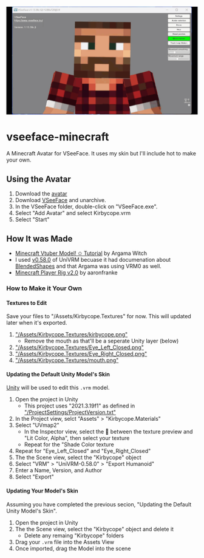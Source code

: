 ![VSeeFace Minecraft](/vseeface-minecraft.gif)

# vseeface-minecraft
A Minecraft Avatar for VSeeFace. It uses my skin but I'll include hot to make your own.

## Using the Avatar
1. Download the [avatar](/Assets/Kirbycope.vrm)
1. Download [VSeeFace](https://www.vseeface.icu/#download) and unarchive.
1. In the VSeeFace folder, double-click on "VSeeFace.exe".
1. Select "Add Avatar" and select Kirbycope.vrm
1. Select "Start"

## How It was Made
- [Minecraft Vtuber Model! ✩ Tutorial](https://www.youtube.com/watch?v=kHda8H3eMcY) by Argama Witch
- I used [v0.58.0](https://github.com/vrm-c/UniVRM/releases/tag/v0.58.0) of UniVRM becuase it had documenation about [BlendedShapes](https://vrm.dev/en/univrm/export/univrm_export.html#v0-58) and that Argama was using VRM0 as well.
- [Minecraft Player Rig v2.0](https://vrcmods.com/item/5914) by aaronfranke

### How to Make it Your Own

#### Textures to Edit
Save your files to "/Assets/Kirbycope.Textures" for now. This will updated later when it's exported.
1. ["/Assets/Kirbycope.Textures/kirbycope.png"](/Assets/Kirbycope.Textures/kirbycope.png)
    - Remove the mouth as that'll be a seperate Unity layer (below)
1. ["/Assets/Kirbycope.Textures/Eye_Left_Closed.png"](/Assets/Kirbycope.Textures/Eye_Left_Closed.png)
1. ["/Assets/Kirbycope.Textures/Eye_Right_Closed.png"](/Assets/Kirbycope.Textures/Eye_Right_Closed.png)
1. ["/Assets/Kirbycope.Textures/mouth.png"](/Assets/Kirbycope.Textures/mouth.png)

#### Updating the Default Unity Model's Skin
[Unity](https://unity.com/) will be used to edit this `.vrm` model.
1. Open the project in Unity
    - This project uses "2021.3.19f1" as defined in ["/ProjectSettings/ProjectVersion.txt"](/ProjectSettings/ProjectVersion.txt)
1. In the Project view, selct "Assets" > "Kirbycope.Materials"
1. Select "UVmap2"
    - In the Inspector view, select the 🔘 between the texture preview and "Lit Color, Alpha", then select your texture
    - Repeat for the "Shade Color texture
1. Repeat for "Eye_Left_Closed" and "Eye_Right_Closed"
1. The the Scene view, select the "Kirbycope" object
1. Select "VRM" > "UniVRM-0.58.0" > "Export Humanoid"
1. Enter a Name, Version, and Author
1. Select "Export"

#### Updating Your Model's Skin
Assuming you have completed the previous secion, "Updating the Default Unity Model's Skin".
1. Open the project in Unity
1. The the Scene view, select the "Kirbycope" object and delete it
    - Delete any remaing "Kirbycope" folders
1. Drag your `.vrm` file into the Assets View
1. Once imported, drag the Model into the scene
